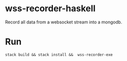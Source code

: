 # wss-recorder-haskell
Record all data from a websocket stream into a mongodb.

# Run
`stack build && stack install &&  wss-recorder-exe`
